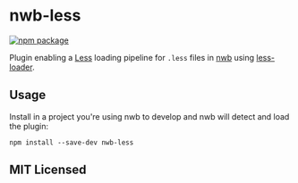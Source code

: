 # nwb-less

[![npm package][npm-badge]][npm]

Plugin enabling a [Less](http://lesscss.org/) loading pipeline for `.less` files in [nwb](https://github.com/insin/nwb) using [less-loader](https://github.com/webpack/less-loader).

## Usage

Install in a project you're using nwb to develop and nwb will detect and load the plugin:

```
npm install --save-dev nwb-less
```

## MIT Licensed

[npm-badge]: https://img.shields.io/npm/v/nwb-less.svg?style=flat-square
[npm]: https://www.npmjs.org/package/nwb-less
